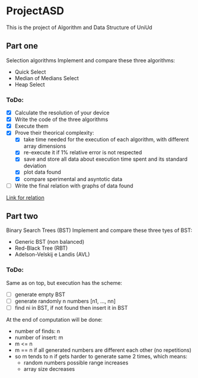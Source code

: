 # ProjectASD
This is the project of Algorithm and Data Structure of UniUd

## Part one
Selection algorithms
Implement and compare these three algorithms:
* Quick Select
* Median of Medians Select
* Heap Select

### ToDo:
- [x] Calculate the resolution of your device
- [x] Write the code of the three algorithms 
- [x] Execute them
- [x] Prove their theorical complexity:
    - [x] take time needed for the execution of each algorithm, with different array dimensions
    - [x] re-execute it if 1% relative error is not respected
    - [x] save and store all data about execution time spent and its standard deviation
    - [x] plot data found
    - [x] compare sperimental and asyntotic data
- [ ] Write the final relation with graphs of data found

[Link for relation](https://drive.google.com/open?id=1RBXC6th5qzl4aEK_ah5653H4VoKP_PkQs3e1rcd3mQo)

## Part two
Binary Search Trees (BST)
Implement and compare these three tyes of BST:
* Generic BST (non balanced)
* Red-Black Tree (RBT)
* Adelson-Velskij e Landis (AVL)

### ToDo:

Same as on top, but execution has the scheme:
- [ ] generate empty BST
- [ ] generate randomly n numbers [n1, ..., nn]
- [ ] find ni in BST, if not found then insert it in BST  

At the end of computation will be done:
* number of finds: n
* number of insert: m
* m <= n
* m == n if all generated numbers are different each other (no repetitions)
* so m tends to n if gets harder to generate same 2 times, which means:
  * random numbers possible range increases
  * array size decreases
